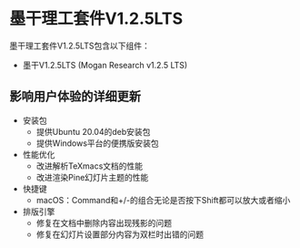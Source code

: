 # 墨干理工套件V1.2.5LTS
墨干理工套件V1.2.5LTS包含以下组件：
+ 墨干V1.2.5LTS (Mogan Research v1.2.5 LTS)

## 影响用户体验的详细更新
+ 安装包
  + 提供Ubuntu 20.04的deb安装包
  + 提供Windows平台的便携版安装包
+ 性能优化
  + 改进解析TeXmacs文档的性能
  + 改进渲染Pine幻灯片主题的性能
+ 快捷键
  + macOS：Command和+/-的组合无论是否按下Shift都可以放大或者缩小
+ 排版引擎
  + 修复在文档中删除内容出现残影的问题
  + 修复在幻灯片设置部分内容为双栏时出错的问题
